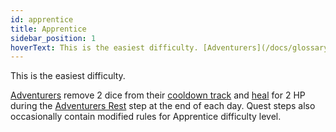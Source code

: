 ```yaml
---
id: apprentice
title: Apprentice
sidebar_position: 1
hoverText: This is the easiest difficulty. [Adventurers](/docs/glossary/adventurer) remove 2 dice from their [cooldown track](/docs/glossary/cooldown-track) and [heal](/docs/glossary/healing) for 2 HP during the [Adventurers Rest](/docs/day/end-of-day-phase) step at the end of each day. Quest steps also occasionally contain modified rules for Apprentice difficulty level.
---
```


This is the easiest difficulty.

[Adventurers](/docs/glossary/adventurer) remove 2 dice from their [cooldown track](/docs/glossary/cooldown-track) and [heal](/docs/glossary/healing) for 2 HP during the [Adventurers Rest](/docs/day/end-of-day-phase) step at the end of each day. Quest steps also occasionally contain modified rules for Apprentice difficulty level.
